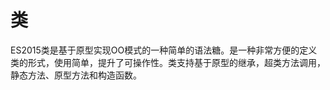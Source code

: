 # 类

ES2015类是基于原型实现OO模式的一种简单的语法糖。是一种非常方便的定义类的形式，使用简单，提升了可操作性。类支持基于原型的继承，超类方法调用，静态方法、原型方法和构造函数。

```

```



